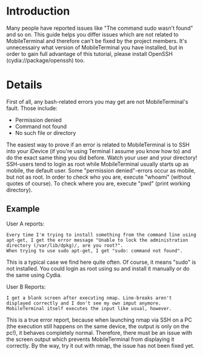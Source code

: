 # Introduction #

Many people have reported issues like "The command sudo wasn't found" and so on.
This guide helps you differ issues which are not related to MobileTerminal and therefore can't be fixed by the project members.
It's unnecessairy what version of MobileTerminal you have installed, but in order to gain full advantage of this tutorial, please install OpenSSH (cydia://package/openssh) too.

# Details #

First of all, any bash-related errors you may get are not MobileTerminal's fault. Those include:

  * Permission denied
  * Command not found
  * No such file or directory

The easiest way to prove if an error is related to MobileTerminal is to SSH into your iDevice (if you're using Terminal I assume you know how to) and do the exact same thing you did before. Watch your user and your directory! SSH-users tend to login as root while MobileTerminal usually starts up as mobile, the default user. Some "permission denied"-errors occur as mobile, but not as root. In order to check who you are, execute "whoami" (without quotes of course). To check where you are, execute "pwd" (print working directory).

## Example ##

User A reports:
```
Every time I'm trying to install something from the command line using apt-get, I get the error message "Unable to lock the administration directory (/var/lib/dpkg)/, are you root?".
When trying to use sudo apt-get, I get "sudo: command not found".
```

This is a typical case we find here quite often. Of course, it means "sudo" is not installed. You could login as root using su and install it manually or do the same using Cydia.

User B Reports:
```
I get a blank screen after executing nmap. Line-breaks aren't displayed correctly and I don't see my own imput anymore. MobileTerminal itself executes the input like usual, however.
```

This is a true error report, because when launching nmap via SSH on a PC (the execution still happens on the same device, the output is only on the pc!), it behaves completely normal. Therefore, there must be an issue with the screen output which prevents MobileTerminal from displaying it correctly. By the way, try it out with nmap, the issue has not been fixed yet.